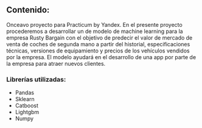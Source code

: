 ## Contenido:

Onceavo proyecto para Practicum by Yandex. En el presente proyecto procederemos a desarrollar un de modelo de machine learning para la empresa Rusty Bargain con el 
objetivo de predecir el valor de mercado de venta de coches de segunda mano a partir del historial, especificaciones técnicas, versiones de equipamiento y precios de 
los vehículos vendidos por la empresa. El modelo ayudará en el desarrollo de una app por parte de la empresa para atraer nuevos clientes.

### Librerías utilizadas:
- Pandas
- Sklearn
- Catboost
- Lightgbm
- Numpy
